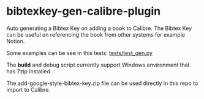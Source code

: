 # bibtexkey-gen-calibre-plugin
Auto generating a Bibtex Key on adding a book to Calibre. The Bibtex Key can be useful on referencing the book from other systems for example Notion.

Some examples can be see in this tests: [tests/test_gen.py](tests/test_gen.py)

The **build** and debug script currently support Windows environment that has 7zip installed.

The add-google-style-bibtex-key.zip file can be used directly in this repo to import to Calibre.
